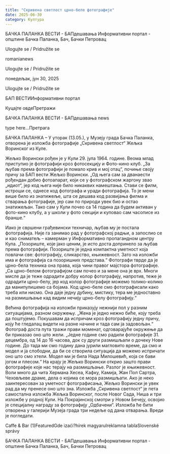 ```yaml
---
title: "Скривена светлост црно-беле фотографије"
date: 2025-06-30
category: Култура
---
```


БАЧКА ПАЛАНКА ВЕСТИ - БАПдешавања Информативни портал - општине Бачка Паланка, Бач, Бачки Петровац

Ulogujte se / Pridružite se

romanianews

Ulogujte se / Pridružite se

понедељак, јун 30, 2025

Ulogujte se / Pridružite se

БАП ВЕСТИИнформативни портал

Куцајте овдеПретражи

БАЧКА ПАЛАНКА ВЕСТИ - БАПдешавања news

type here...Претрага

БАЧКА ПАЛАНКА – У уторак (13.05.), у Музеју града Бачка Паланка, отворена је изложба фотографије „Скривена светлост“ Жељка Воринског из Куле.

Жељко Ворински рођен је у Кули 29. јула 1964. године. Веома млад приступио је фотографији кроз фотосекцију и Фото-кино клуб.
„За љубав према фотографији је помало крив и мој отац“, почиње своју причу за БАП вести Жељко Ворински. „Од њега сам за дванаести рођендан добио фотоапарат, који се у фотографском жаргону звао „идиот“, јер код њега није било никаквих намештања. Стави се филм, истроши се, однесе код фотографа и уради фотографија. То је мени више било из знатижеље, шта се дешава код развијања филма и стварања фотографије, јер сам по природи увек био и остао знатижељан. Тако сам у Кули почео са 14 година да будем активан у фото-кино клубу, а у школи у фото секцији и куповао сам часописе из бранше.“


Иако је свршени грађевински техничар, љубав му је постала фотографија. Није га занимао рад у фотографској радњи, а запослио се и као сниматељ – камерман у Информативно пропагандном центру Кула.
„Позориште, које јако ценим, је исто доста допринело за љубав према фотографији. Позориште је једна компактна уметност која повлачи све: фотографију, сликарство, књижевност. Зато на изложби има и фотографија са позоришних представа.“
Фотографи тврде да је црно-бела техника она права, која чини правог мајстора фотографије.
„Са црно-белом фотографијом сам почео и за мене она је врх. Многи мисле да је теже одрадити добру колор фотографију, напротив, теже је одрадити црно-белу, јер код колор фотографије можемо толико-колико да манипулишемо са бојама. Код црно-беле смо фотографисали како треба или нисмо. Она даје једну дубину, мистику, тера ме једноставно на размишљање кад видим нечију црно-белу фотографију.“


Већина фотографија на изложби приказују нежнији пол у разним ситуацијама, разном окружењу.
„Жена је једно нежно биће, коју треба да поштујемо. Покушавам да испричам кроз фотографију једну причу, коју ће гледалац видети на разне начине и тада сам ја задовољан.“
Фотограф доста пута тражи прави моменат, одговарајуће окружење да би приказао оно што жели.
„Једне године смо радили фотографије 31. децембра, од 14 до 16 часова, док су други размишљали о дочеку Нове године. До тада ми смо годину дана јурили магловито време, да смо и модел и ја слободни, да би се створила ситуација да можемо испричати оно што смо хтели. Модел ми је била Нада Милошевић, која се бави јогом и плесом.“
На крају је Жељко Ворински открио зашто прави фотографије које нас терају на размишљање. Разлог је књижевност. Воли много да чита Хермана Хесеа, Кафку, Камија, Жан Пол Сартра, Чеховљеве драме, дела о којима се мора размишљати. Ако је неко заинтересован за уметност фотографисања, Жељко Ворински је увек рад да му пренесе оно што зна.
Изложба „Скривена светлост“ је пета самостална изложба Жељка Воринског, после Новог Сада, Ниша и три изложбе у родној Кули. На Покрајинској смотри у Новом Бечеју, освојио је специјалну награду за фотографију „Одбачени“. Изложба ће бити отворена у галерији Музеја града три недеље од дана отварања. Вреди је погледати.

Caffe & Bar (1)FeaturedGde izaći?hírek magyarulreklamna tablaSlovenské správy

БАЧКА ПАЛАНКА ВЕСТИ - БАПдешавања Информативни портал - општине Бачка Паланка, Бач, Бачки Петровац
